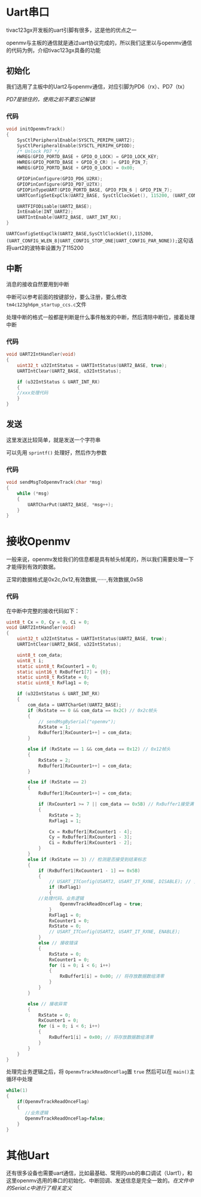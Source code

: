 # Uart串口

tivac123gx开发板的uart引脚有很多，这是他的优点之一

openmv与主板的通信就是通过uart协议完成的，所以我们这里以与openmv通信的代码为例，介绍tivac123gx具备的功能

## 初始化

我们选用了主板中的Uart2与openmv通信，对应引脚为PD6（rx）、PD7（tx）

*PD7是锁住的，使用之前不要忘记解锁*

### 代码

```c
void initOpenmvTrack()
{
    SysCtlPeripheralEnable(SYSCTL_PERIPH_UART2);
    SysCtlPeripheralEnable(SYSCTL_PERIPH_GPIOD);
    /* Unlock PD7 */
    HWREG(GPIO_PORTD_BASE + GPIO_O_LOCK) = GPIO_LOCK_KEY;
    HWREG(GPIO_PORTD_BASE + GPIO_O_CR) |= GPIO_PIN_7;
    HWREG(GPIO_PORTD_BASE + GPIO_O_LOCK) = 0x00;

    GPIOPinConfigure(GPIO_PD6_U2RX);
    GPIOPinConfigure(GPIO_PD7_U2TX);
    GPIOPinTypeUART(GPIO_PORTD_BASE, GPIO_PIN_6 | GPIO_PIN_7);
    UARTConfigSetExpClk(UART2_BASE, SysCtlClockGet(), 115200, (UART_CONFIG_WLEN_8 | UART_CONFIG_STOP_ONE | UART_CONFIG_PAR_NONE));

    UARTFIFODisable(UART2_BASE);
    IntEnable(INT_UART2);
    UARTIntEnable(UART2_BASE, UART_INT_RX);
}
```

`UARTConfigSetExpClk(UART2_BASE,SysCtlClockGet(),115200, (UART_CONFIG_WLEN_8|UART_CONFIG_STOP_ONE|UART_CONFIG_PAR_NONE));`这句话将uart2的波特率设置为了115200

## 中断

消息的接收自然要用到中断

中断可以参考前面的按键部分，要么注册，要么修改 `tm4c123gh6pm_startup_ccs.c`文件

处理中断的格式一般都是判断是什么事件触发的中断，然后清除中断位，接着处理中断

### 代码

```c
void UART2IntHandler(void)
{
    uint32_t u32IntStatus = UARTIntStatus(UART2_BASE, true);
    UARTIntClear(UART2_BASE, u32IntStatus);

    if (u32IntStatus & UART_INT_RX)
    {
	//xxx处理代码
    }
}
```

## 发送

这里发送比较简单，就是发送一个字符串

可以先用 `sprintf()` 处理好，然后作为参数

### 代码

```c
void sendMsgToOpenmvTrack(char *msg)
{
    while (*msg)
    {
        UARTCharPut(UART2_BASE, *msg++);
    }
}
```

# 接收Openmv

一般来说，openmv发给我们的信息都是具有帧头帧尾的，所以我们需要处理一下才能得到有效的数据。

正常的数据格式是0x2c,0x12,有效数据,······,有效数据,0x5B

### 代码

在中断中完整的接收代码如下：

```c
uint8_t Cx = 0, Cy = 0, Ci = 0;
void UART2IntHandler(void)
{
    uint32_t u32IntStatus = UARTIntStatus(UART2_BASE, true);
    UARTIntClear(UART2_BASE, u32IntStatus);

    uint8_t com_data;
    uint8_t i;
    static uint8_t RxCounter1 = 0;
    static uint16_t RxBuffer1[7] = {0};
    static uint8_t RxState = 0;
    static uint8_t RxFlag1 = 0;

    if (u32IntStatus & UART_INT_RX)
    {
        com_data = UARTCharGet(UART2_BASE);
        if (RxState == 0 && com_data == 0x2C) // 0x2c帧头
        {
            // sendMsgBySerial("openmv");
            RxState = 1;
            RxBuffer1[RxCounter1++] = com_data;
        }

        else if (RxState == 1 && com_data == 0x12) // 0x12帧头
        {
            RxState = 2;
            RxBuffer1[RxCounter1++] = com_data;
        }

        else if (RxState == 2)
        {
            RxBuffer1[RxCounter1++] = com_data;

            if (RxCounter1 >= 7 || com_data == 0x5B) // RxBuffer1接受满了,接收数据结束
            {
                RxState = 3;
                RxFlag1 = 1;

                Cx = RxBuffer1[RxCounter1 - 4];
                Cy = RxBuffer1[RxCounter1 - 3];
                Ci = RxBuffer1[RxCounter1 - 2];
            }
        }
        else if (RxState == 3) // 检测是否接受到结束标志
        {
            if (RxBuffer1[RxCounter1 - 1] == 0x5B)
            {
                // USART_ITConfig(USART2, USART_IT_RXNE, DISABLE); // 关闭DTSABLE中断
                if (RxFlag1)
                {
		    //处理代码，业务逻辑
                    OpenmvTrackReadOnceFlag = true;
                }
                RxFlag1 = 0;
                RxCounter1 = 0;
                RxState = 0;
                // USART_ITConfig(USART2, USART_IT_RXNE, ENABLE);
            }
            else // 接收错误
            {
                RxState = 0;
                RxCounter1 = 0;
                for (i = 0; i < 6; i++)
                {
                    RxBuffer1[i] = 0x00; // 将存放数据数组清零
                }
            }
        }

        else // 接收异常
        {
            RxState = 0;
            RxCounter1 = 0;
            for (i = 0; i < 6; i++)
            {
                RxBuffer1[i] = 0x00; // 将存放数据数组清零
            }
        }
    }
}
```

处理完业务逻辑之后，将 `OpenmvTrackReadOnceFlag`置 `true` 然后可以在 `main()`主循环中处理

```c
while(1)
{
	if(OpenmvTrackReadOnceFlag)
	{
	   //业务逻辑
	   OpenmvTrackReadOnceFlag=false;
	}
}
```

# 其他Uart

还有很多设备也需要uart通信，比如最基础、常用的usb的串口调试（Uart1），和这里openmv选用的串口的初始化、中断回调、发送信息是完全一致的。*在文件中的Serial.c中进行了相关定义*
